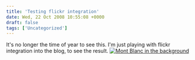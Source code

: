 ```yaml
---
title: 'Testing flickr integration'
date: Wed, 22 Oct 2008 10:55:08 +0000
draft: false
tags: ['Uncategorized']
---
```


It's no longer the time of year to see this. I'm just playing with flickr integration into the blog, to see the result. [![Mont Blanc in the background](http://farm4.static.flickr.com/3110/2735690163_29a64fef28.jpg)](http://www.flickr.com/photos/mainvision/2735690163/ "Mont Blanc in the background")